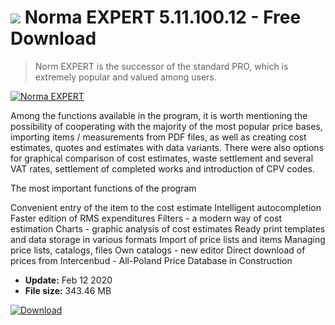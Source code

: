 # ![](https://cdn.softexe.net/static/icon/win.gif) Norma EXPERT 5.11.100.12 - Free Download

> Norm EXPERT is the successor of the standard PRO, which is extremely popular and valued among users.

[![Norma EXPERT](https://gallery.dpcdn.pl/imgc/Tools/68201/g_-_420x350_1.5_-_x20160524095836_0.png)](https://softexe.net/win/business/other/norma-expert:aRbg.html)

Among the functions available in the program, it is worth mentioning the possibility of cooperating with the majority of the most popular price bases, importing items / measurements from PDF files, as well as creating cost estimates, quotes and estimates with data variants. There were also options for graphical comparison of cost estimates, waste settlement and several VAT rates, settlement of completed works and introduction of CPV codes.
 
 The most important functions of the program
 
 
 Convenient entry of the item to the cost estimate
 Intelligent autocompletion
 Faster edition of RMS expenditures
 Filters - a modern way of cost estimation
 Charts - graphic analysis of cost estimates
 Ready print templates and data storage in various formats
 Import of price lists and items
 Managing price lists, catalogs, files
 Own catalogs - new editor
 Direct download of prices from Intercenbud - All-Poland Price Database in Construction


- **Update:** Feb 12 2020
- **File size:** 343.46 MB

[![Download](https://cdn.softexe.net/static/img/download.png)](https://softexe.net/win/business/other/norma-expert:aRbg.html)

